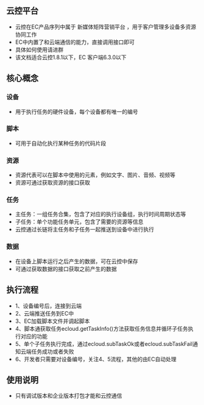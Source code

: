 ## 云控平台
- 云控在EC产品序列中属于 新媒体矩阵营销平台 ，用于客户管理多设备多资源协同工作
- EC中内置了和云端通信的能力，直接调用接口即可
- 具体如何使用请进群
- 该文档适合云控1.8.1以下，EC 客户端6.3.0以下

## 核心概念

### 设备

- 用于执行任务的硬件设备，每个设备都有唯一的编号

### 脚本

- 可用于自动化执行某种任务的代码片段 

### 资源

- 资源代表可以在脚本中使用的元素，例如文字、图片、音频、视频等
- 资源可通过获取资源的接口获取 


### 任务

- 主任务：一组任务合集，包含了对应的执行设备组，执行时间周期状态等
- 子任务：单个功能任务单元，包含了需要的资源等信息
- 云控通过长链将主任务和子任务一起推送到设备中进行执行

### 数据

- 在设备上脚本运行之后产生的数据，可在云控中保存
- 可通过获取数据的接口获取之前产生的数据


## 执行流程

- 1、设备编号后，连接到云端
- 2、云端推送任务到EC中
- 3、EC加载脚本文件并调起脚本
- 4、脚本通获取任务ecloud.getTaskInfo()方法获取任务信息并循环子任务执行对应的功能
- 5、单个子任务执行完成，通过ecloud.subTaskOk或者ecloud.subTaskFail通知云端任务成功或者失败
- 6、开发者只需要对设备编号，关注4、5流程，其他的由EC自动处理

## 使用说明

- 只有调试版本和企业版本打包才能和云控通信
